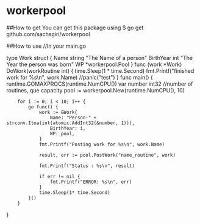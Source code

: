 # workerpool

##How to get
You can get this package using
$ go get github.com/sachsgiri/workerpool

##How to use 
//In your main.go

type Work struct {
	Name      string "The Name of a person"
	BirthYear int    "The Year the person was born"
	WP        *workerpool.Pool
}
func (work *Work) DoWork(workRoutine int) {
	time.Sleep(1 * time.Second)
	fmt.Printf("finished work for %s\n", work.Name)
	//panic("test")
}
func main() {
	runtime.GOMAXPROCS(runtime.NumCPU())
	var number int32
	//number of routines, que capacity
	pool := workerpool.New(runtime.NumCPU(), 10)

		for i := 0; i < 10; i++ {
			go func() {
				work := &Work{
					Name: "Person-" + strconv.Itoa(int(atomic.AddInt32(&number, 1))),
					BirthYear: i,
					WP: pool,
				}
				fmt.Printf("Posting work for %s\n", work.Name)

				result, err := pool.PostWork("name_routine", work)

				fmt.Printf("Status : %s\n", result)

				if err != nil {
					fmt.Printf("ERROR: %s\n", err)
				}
				time.Sleep(1* time.Second)
			}()
		}
}

